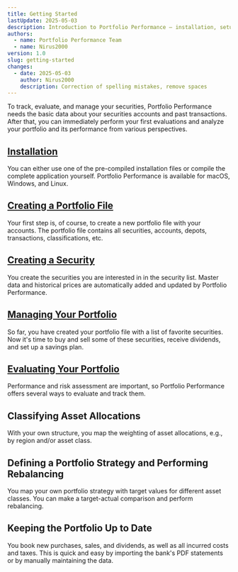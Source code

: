 ```yaml
---
title: Getting Started
lastUpdate: 2025-05-03
description: Introduction to Portfolio Performance – installation, setup, management, and first analyses.
authors:
  - name: Portfolio Performance Team
  - name: Nirus2000
version: 1.0
slug: getting-started
changes:
  - date: 2025-05-03
    author: Nirus2000
    description: Correction of spelling mistakes, remove spaces
---
```


To track, evaluate, and manage your securities, Portfolio Performance needs the basic data about your securities accounts and past transactions. After that, you can immediately perform your first evaluations and analyze your portfolio and its performance from various perspectives.

## [Installation](installation.md)
You can either use one of the pre-compiled installation files or compile the complete application yourself. Portfolio Performance is available for macOS, Windows, and Linux.

## [Creating a Portfolio File](intro-neue-portfoliodatei-anlegen.md)
Your first step is, of course, to create a new portfolio file with your accounts. The portfolio file contains all securities, accounts, depots, transactions, classifications, etc.

## [Creating a Security](intro-wertpapiere-anlegen.md)
You create the securities you are interested in in the security list. Master data and historical prices are automatically added and updated by Portfolio Performance.

## [Managing Your Portfolio](manage-portfolio/index.md)
So far, you have created your portfolio file with a list of favorite securities. Now it's time to buy and sell some of these securities, receive dividends, and set up a savings plan.

## [Evaluating Your Portfolio](performance-messen.md)
Performance and risk assessment are important, so Portfolio Performance offers several ways to evaluate and track them.

## Classifying Asset Allocations
With your own structure, you map the weighting of asset allocations, e.g., by region and/or asset class.

## Defining a Portfolio Strategy and Performing Rebalancing
You map your own portfolio strategy with target values for different asset classes.
You can make a target-actual comparison and perform rebalancing.

## Keeping the Portfolio Up to Date
You book new purchases, sales, and dividends, as well as all incurred costs and taxes. This is quick and easy by importing the bank's PDF statements or by manually maintaining the data.